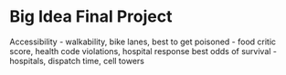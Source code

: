 # Big Idea Final Project
Accessibility - walkability, bike lanes, 
best to get poisoned - food critic score, health code violations, hospital response
best odds of survival - hospitals, dispatch time, cell towers

